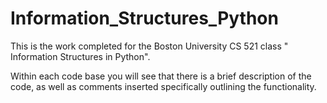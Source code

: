 # Information_Structures_Python

This is the work completed for the Boston University CS 521 class " Information Structures in Python".

Within each code base you will see that there is a brief description of the code, as well as comments inserted specifically outlining the functionality.

